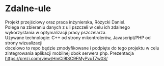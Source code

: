 # Zdalne-ule
Projekt przejściowy oraz praca inżynierska, Różycki Daniel.  
Polega na zbieraniu danych z uli pszczeli w celu ich zdalnego wykorzystania w optymalizacji pracy pszczelarza.  
Używane technologie: C++ od strony mikontrolerów, Javascript/PHP od strony wizualizacji  
docelowo to repo będzie zmodyfikowane i podpięte do tego projektu w celu zintegrowania aplikacji mobilnej obok serwera php.
Prezentacja  
https://prezi.com/view/HmCi9ISC9FMyPvuT7w0S/ 
